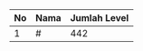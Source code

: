 | No | Nama            | Jumlah Level |
|----|-----------------|--------------|
| 1  | #    |    442        |
